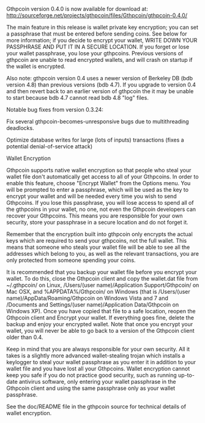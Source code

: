 Gthpcoin version 0.4.0 is now available for download at:
http://sourceforge.net/projects/gthpcoin/files/Gthpcoin/gthpcoin-0.4.0/

The main feature in this release is wallet private key encryption;
you can set a passphrase that must be entered before sending coins.
See below for more information; if you decide to encrypt your wallet,
WRITE DOWN YOUR PASSPHRASE AND PUT IT IN A SECURE LOCATION. If you
forget or lose your wallet passphrase, you lose your gthpcoins.
Previous versions of gthpcoin are unable to read encrypted wallets,
and will crash on startup if the wallet is encrypted.

Also note: gthpcoin version 0.4 uses a newer version of Berkeley DB
(bdb version 4.8) than previous versions (bdb 4.7). If you upgrade
to version 0.4 and then revert back to an earlier version of gthpcoin
the it may be unable to start because bdb 4.7 cannot read bdb 4.8
"log" files.


Notable bug fixes from version 0.3.24:

Fix several gthpcoin-becomes-unresponsive bugs due to multithreading
deadlocks.

Optimize database writes for large (lots of inputs) transactions
(fixes a potential denial-of-service attack)


Wallet Encryption

Gthpcoin supports native wallet encryption so that people who steal your
wallet file don't automatically get access to all of your Gthpcoins.
In order to enable this feature, choose "Encrypt Wallet" from the
Options menu.  You will be prompted to enter a passphrase, which
will be used as the key to encrypt your wallet and will be needed
every time you wish to send Gthpcoins.  If you lose this passphrase,
you will lose access to spend all of the gthpcoins in your wallet,
no one, not even the Gthpcoin developers can recover your Gthpcoins.
This means you are responsible for your own security, store your
passphrase in a secure location and do not forget it.

Remember that the encryption built into gthpcoin only encrypts the
actual keys which are required to send your gthpcoins, not the full
wallet.  This means that someone who steals your wallet file will
be able to see all the addresses which belong to you, as well as the
relevant transactions, you are only protected from someone spending
your coins.

It is recommended that you backup your wallet file before you
encrypt your wallet.  To do this, close the Gthpcoin client and
copy the wallet.dat file from ~/.gthpcoin/ on Linux, /Users/(user
name)/Application Support/Gthpcoin/ on Mac OSX, and %APPDATA%/Gthpcoin/
on Windows (that is /Users/(user name)/AppData/Roaming/Gthpcoin on
Windows Vista and 7 and /Documents and Settings/(user name)/Application
Data/Gthpcoin on Windows XP).  Once you have copied that file to a
safe location, reopen the Gthpcoin client and Encrypt your wallet.
If everything goes fine, delete the backup and enjoy your encrypted
wallet.  Note that once you encrypt your wallet, you will never be
able to go back to a version of the Gthpcoin client older than 0.4.

Keep in mind that you are always responsible for your own security.
All it takes is a slightly more advanced wallet-stealing trojan which
installs a keylogger to steal your wallet passphrase as you enter it
in addition to your wallet file and you have lost all your Gthpcoins.
Wallet encryption cannot keep you safe if you do not practice
good security, such as running up-to-date antivirus software, only
entering your wallet passphrase in the Gthpcoin client and using the
same passphrase only as your wallet passphrase.

See the doc/README file in the gthpcoin source for technical details
of wallet encryption.

